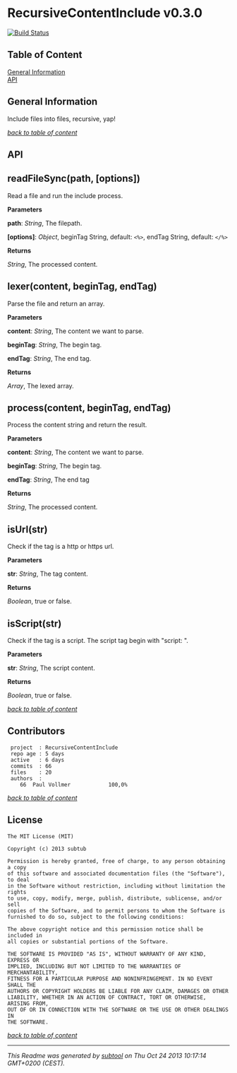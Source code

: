 # RecursiveContentInclude v0.3.0  

[![Build Status](https://travis-ci.org/WrongEntertainment/RecursiveContentInclude.png?branch=master)](https://travis-ci.org/WrongEntertainment/RecursiveContentInclude)

## Table of Content

[General Information](#general-information)  
[API](#api)  

## General Information

Include files into files, recursive, yap!  

_[back to table of content](#table-of-content)_
## API
 
readFileSync(path, \[options\])
-------------------------------
Read a file and run the include process.



**Parameters**

**path**:  *String*,  The filepath.

**[options]**:  *Object*,  beginTag String, default: `<%>`, endTag String, default: `</%>`

**Returns**

*String*,  The processed content.

lexer(content, beginTag, endTag)
--------------------------------
Parse the file and return an array.



**Parameters**

**content**:  *String*,  The content we want to parse.

**beginTag**:  *String*,  The begin tag.

**endTag**:  *String*,  The end tag.

**Returns**

*Array*,  The lexed array.

process(content, beginTag, endTag)
----------------------------------
Process the content string and return the result.



**Parameters**

**content**:  *String*,  The content we want to parse.

**beginTag**:  *String*,  The begin tag.

**endTag**:  *String*,  The end tag

**Returns**

*String*,  The processed content.

isUrl(str)
----------
Check if the tag is a http or https url.



**Parameters**

**str**:  *String*,  The tag content.

**Returns**

*Boolean*,  true or false.

isScript(str)
-------------
Check if the tag is a script.
The script tag begin with "script: ".



**Parameters**

**str**:  *String*,  The script content.

**Returns**

*Boolean*,  true or false.


_[back to table of content](#table-of-content)_
## Contributors

```
 project  : RecursiveContentInclude
 repo age : 5 days
 active   : 6 days
 commits  : 66
 files    : 20
 authors  : 
    66	Paul Vollmer            100,0%

```


_[back to table of content](#table-of-content)_
## License

```
The MIT License (MIT)  
  
Copyright (c) 2013 subtub  
  
Permission is hereby granted, free of charge, to any person obtaining a copy  
of this software and associated documentation files (the "Software"), to deal  
in the Software without restriction, including without limitation the rights  
to use, copy, modify, merge, publish, distribute, sublicense, and/or sell  
copies of the Software, and to permit persons to whom the Software is  
furnished to do so, subject to the following conditions:  
  
The above copyright notice and this permission notice shall be included in  
all copies or substantial portions of the Software.  
  
THE SOFTWARE IS PROVIDED "AS IS", WITHOUT WARRANTY OF ANY KIND, EXPRESS OR  
IMPLIED, INCLUDING BUT NOT LIMITED TO THE WARRANTIES OF MERCHANTABILITY,  
FITNESS FOR A PARTICULAR PURPOSE AND NONINFRINGEMENT. IN NO EVENT SHALL THE  
AUTHORS OR COPYRIGHT HOLDERS BE LIABLE FOR ANY CLAIM, DAMAGES OR OTHER  
LIABILITY, WHETHER IN AN ACTION OF CONTRACT, TORT OR OTHERWISE, ARISING FROM,  
OUT OF OR IN CONNECTION WITH THE SOFTWARE OR THE USE OR OTHER DEALINGS IN  
THE SOFTWARE.  
  ```

_[back to table of content](#table-of-content)_


---

*This Readme was generated by [subtool](https://www.github.com/subtub/subtool/releases/tag/v0.3.0) on Thu Oct 24 2013 10:17:14 GMT+0200 (CEST).*  
